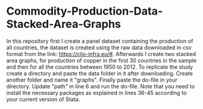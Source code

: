 # Commodity-Production-Data-Stacked-Area-Graphs

In this repository first I create a panel dataset containing the production of all countries, the dataset is created using the raw data downloaded in csv format from the link: https://clio-infra.eu/#. Afterwards I create two stacked area graphs, for production of copper in the first 30 countries in the sample and then for all the countries between 1950 to 2012. To replicate the study create a directory and paste the data folder in it after downloading. Create another folder and name it "graphs". Finally paste the do-file in your directory. Update "path" in line 6 and run the do-file. 
Note that you need to install the necessary packages as explained in lines 36-45 according to your current version of Stata.
